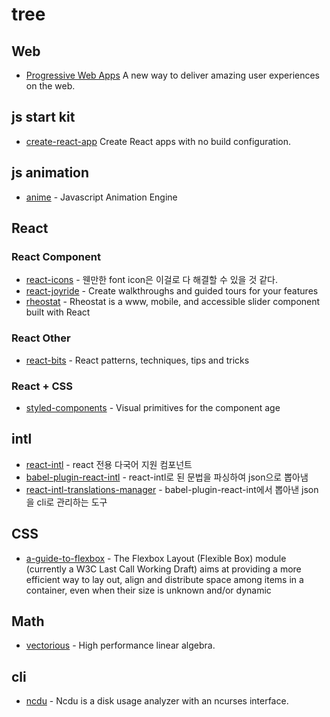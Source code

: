 # tree

## Web
* [Progressive Web Apps](https://developers.google.com/web/progressive-web-apps/) A new way to deliver amazing user experiences on the web.

## js start kit
* [create-react-app](https://github.com/facebookincubator/create-react-app) Create React apps with no build configuration.

## js animation 
* [anime](https://github.com/juliangarnier/anime) - Javascript Animation Engine 

## React
### React Component
* [react-icons](https://github.com/gorangajic/react-icons) - 웬만한 font icon은 이걸로 다 해결할 수 있을 것 같다.
* [react-joyride](https://github.com/gilbarbara/react-joyride) - Create walkthroughs and guided tours for your features
* [rheostat](https://github.com/airbnb/rheostat) - Rheostat is a www, mobile, and accessible slider component built with React

### React Other
* [react-bits](https://github.com/vasanthk/react-bits) - React patterns, techniques, tips and tricks


### React + CSS
* [styled-components](https://github.com/styled-components/styled-components) - Visual primitives for the component age

## intl
* [react-intl](https://github.com/yahoo/react-intl) - react 전용 다국어 지원 컴포넌트
* [babel-plugin-react-intl](https://github.com/yahoo/babel-plugin-react-intl) - react-intl로 된 문법을 파싱하여 json으로 뽑아냄
* [react-intl-translations-manager](https://github.com/GertjanReynaert/react-intl-translations-manager) - babel-plugin-react-int에서 뽑아낸 json을 cli로 관리하는 도구

## CSS
* [a-guide-to-flexbox](https://css-tricks.com/snippets/css/a-guide-to-flexbox/) - The Flexbox Layout (Flexible Box) module (currently a W3C Last Call Working Draft) aims at providing a more efficient way to lay out, align and distribute space among items in a container, even when their size is unknown and/or dynamic 

## Math
* [vectorious](https://github.com/mateogianolio/vectorious) - High performance linear algebra.


## cli

* [ncdu](https://dev.yorhel.nl/ncdu) - Ncdu is a disk usage analyzer with an ncurses interface. 
